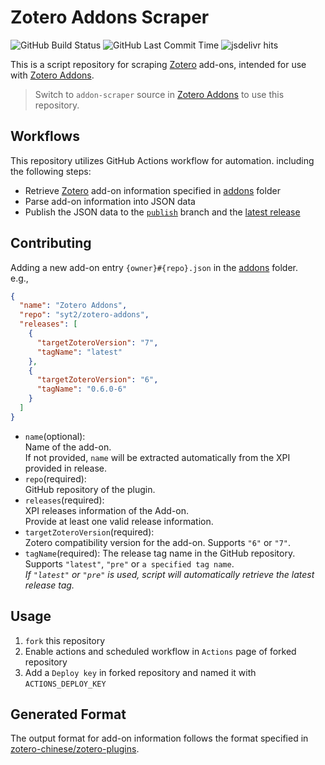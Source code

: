 # Zotero Addons Scraper
![GitHub Build Status](https://img.shields.io/github/actions/workflow/status/syt2/zotero-addons-scraper/main.yml?logo=githubactions)
![GitHub Last Commit Time](https://img.shields.io/github/last-commit/syt2/zotero-addons-scraper/publish?logo=github)
![jsdelivr hits](https://img.shields.io/jsdelivr/gh/hw/syt2/zotero-addons-scraper?logo=jsdelivr)


This is a script repository for scraping [Zotero](https://www.zotero.org) add-ons, intended for use with [Zotero Addons](https://github.com/syt2/zotero-addons).  
> Switch to `addon-scraper` source in [Zotero Addons](https://github.com/syt2/zotero-addons) to use this repository.

## Workflows
This repository utilizes GitHub Actions workflow for automation. 
including the following steps:
- Retrieve [Zotero](https://www.zotero.org) add-on information specified in [addons](addons) folder
- Parse add-on information into JSON data
- Publish the JSON data to the [`publish`](https://github.com/syt2/zotero-addons-scraper/blob/publish/addon_infos.json) branch and the [latest release](https://github.com/syt2/zotero-addons-scraper/releases/latest)

## Contributing
Adding a new add-on entry `{owner}#{repo}.json` in the [addons](addons) folder.  
e.g.,
``` json
{
  "name": "Zotero Addons",
  "repo": "syt2/zotero-addons",
  "releases": [
    {   
      "targetZoteroVersion": "7",
      "tagName": "latest"
    },
    {
      "targetZoteroVersion": "6", 
      "tagName": "0.6.0-6"
    }
  ]
}
```

- `name`(optional):  
  Name of the add-on.  
  If not provided, `name` will be extracted automatically from the XPI provided in release.  
- `repo`(required):  
  GitHub repository of the plugin.  
- `releases`(required):  
  XPI releases information of the Add-on.  
  Provide at least one valid release information.
- `targetZoteroVersion`(required):  
  Zotero compatibility version for the add-on.
  Supports `"6"` or `"7"`.
- `tagName`(required):
  The release tag name in the GitHub repository.  
  Supports `"latest"`, `"pre"` or `a specified tag name`.  
  *If `"latest"` or `"pre"` is used, script will automatically retrieve the latest release tag.* 


## Usage
1. `fork` this repository
2. Enable actions and scheduled workflow in `Actions` page of forked repository
3. Add a `Deploy key` in forked repository and named it with `ACTIONS_DEPLOY_KEY`

## Generated Format
The output format for add-on information follows the format specified in [zotero-chinese/zotero-plugins](https://github.com/zotero-chinese/zotero-plugins).

